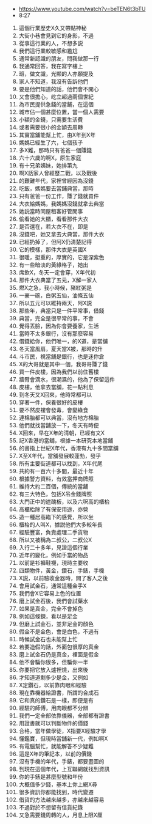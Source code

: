 - https://www.youtube.com/watch?v=beTEN6t3bTU
- 8:27

1. 這個行業歷史X久又帶點神秘
1. 大街小巷會見到它的身影，不過
1. 從事這行業的人，不想多説
1. 我們這行業較敏感和尷尬
1. 通常新認識的朋友，問我做那一行
1. 我通常回答，我在寫字樓上
1. 班，做文識，光顯的人亦願提及
1. 家人不知道，我沒有告訴他們
1. 要是他們知道的話，他們會不開心
1. 又會很擔心，屹立超過兩個世紀
1. 為市民提供急錢的當鋪，在這個
1. 城市佔一個甚麼位置，當一個人需要
1. 小額的金錢，只需要生活費
1. 或者需要很小的金額去周轉
1. 其實當鋪能幫上忙，由X年到X年
1. 媽媽已經生了六，七個孩子
1. 多X難，那時只有爸爸一個賺錢
1. 六十六歲的啊X，原生家庭
1. 有十兄弟姨妹，她排第九
1. 啊X話家人曾經歷二戰，以及戰後
1. 的艱難年代，家裡曾經因為沒錢
1. 吃飯，媽媽要去當鋪典當，那時
1. 只有爸爸一份工作，賺了錢就買件
1. 大衣給媽媽，我媽媽沒錢就拿去典當
1. 她説當時同屋租客好管閒事
1. 偷看她的大櫃，看看那件大衣
1. 是否還在，若大衣不在，即是
1. 沒錢吧，她又拿去大典當，那件大衣
1. 已經扔掉了，但阿X仍清楚記得
1. 它的模樣，那件大衣是英國X
1. 很暖，挺重的，厚實的，它是深紫色
1. 有一些暗淡的黃綠格子，她出
1. 席飲X，冬天一定會穿，X年代初
1. 那件大衣典當了五元，X解一家人
1. 燃X之急，我小時候，豬紅粥是
1. 一豪一碗，白粥五仙，油條五仙
1. 所以五元可以維持兩天，阿X説
1. 那些年，典當只是一件平常事，借錢
1. 典當，完全是很平常的事，不會
1. 覺得丟臉，因為你會要養家，生活
1. 當時不太多銀行，沒有那麼容易
1. 借錢給你，他們唯一，的X道，是當舖
1. 冬天當風扇，夏天當X被，那時的升
1. 斗市民，視當舖是銀行，也是迷你倉
1. X的大哥就是其中一個，我哥哥賺了錢
1. 買一件皮樓，因為我們以前住舊樓
1. 牆臂會滴水，很潮濕的，他為了保留這件
1. 皮樓，他拿去當舖，花一點利息
1. 到冬天又X回來，他時常都可以
1. 穿著一件，保養很好的皮樓
1. 要不然皮褸會發毒，會變綠食
1. 連棉胎都可以典當，沒有地方棉胎
1. 他們就找當舖放一下，冬天有時便
1. X回來，早在X年的清朝，已經有文X
1. 記X香港的當舖，根據一本研究本地當舖
1. 的書指上世紀X年代，香港有九十多間當舖
1. X至X年代，當舖發展較蓬勃，發乎
1. 所有主要街道都可以找到，X年代尾
1. 共約有一百六十多間，最近十年
1. 根據警方資料，有效當押商牌照
1. 維持大約二百個，傳統的當舖
1. 有三大特色，包括X吊金錢牌照
1. 大門正中的遮醜板，以及六呎高的櫃枱
1. 高櫃枱除了有保安用途，亦營
1. 造一種居高臨下的感覺，所以坐
1. 櫃枱的人叫X，據説他們大多較年長
1. 經驗豐富，負責處理二手貨物
1. 所以又被稱為二叔公，二叔公X
1. 入行二十多年，見證這個行業
1. 近年的變化，例如手當的物品
1. 以前是衫褲鞋襪，現時主要收
1. 四類物件，黃金，鑽石，手錶，手機
1. X説，以前驗收金器時，問了客人之後
1. 會用試金石，通常這種金手X
1. 我們會X它容易上色的位置
1. 磨上試金石後，我們會試藥水
1. 如果是真金，完全不會掉色
1. 例如這條鍊，看以是足金
1. 但磨上試金石，並非足金的顏色
1. 假金不是金色，會是白色，不過有
1. 時候試金石也未能幫上忙
1. 若要造假的話，外面包很厚的真金
1. 磨上試金石仍是真金，裡面是假金
1. 他不會騙你很多，但騙你一半
1. 你要把它放入爐裡燒，出來後
1. 才知道道剩多少是金，又例如
1. X定鑽石，以前靠肉眼和經驗
1. 現在靠機器給證書，所謂的合成石
1. 它和真的鑽石是一樣，即便是有
1. 經驗的師傅，用肉眼都不分辨
1. 我們一定全部依靠儀器，全部都有證書
1. 用證書就可以判斷物件的價錢
1. 合格，當年做學徒，X指要X經驗才學
1. 懂鑑寶，但現時當舖新一代，例如啊X
1. 有電腦幫忙，就能解答不少疑難
1. 這是X年的筆記本，以前的價錢
1. 沒有手機的年代，手錶，都要畫圖的
1. 到現在這個年代，上互聯網就找到資訊
1. 你的手錶是甚麼型號和年份
1. 大概值多少錢，基本上你上網X尋
1. 很多資訊你都能找到，時代變遷
1. 借貨的方法越來越多，亦越來越容易
1. 不過對於不想留有信貨紀錄
1. 又急需要錢周轉的人，月息上限X厘
